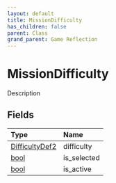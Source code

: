 ```yaml
---
layout: default
title: MissionDifficulty
has_children: false
parent: Class
grand_parent: Game Reflection
---
```

# MissionDifficulty
Description 

## Fields

| Type | Name |
|:----------|:--------------|
| [DifficultyDef2](/riftbreaker-wiki/docs/game-reflection/components/difficulty_def2/) | difficulty |
| [bool](/riftbreaker-wiki/docs/game-reflection/components/bool/) | is_selected |
| [bool](/riftbreaker-wiki/docs/game-reflection/components/bool/) | is_active |

